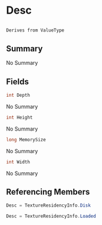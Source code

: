 # Desc

## 
```c#
Derives from ValueType
```

## Summary

No Summary
## Fields

```c#
int Depth
```
No Summary
```c#
int Height
```
No Summary
```c#
long MemorySize
```
No Summary
```c#
int Width
```
No Summary
## Referencing Members

```c#
Desc = TextureResidencyInfo.Disk
```
```c#
Desc = TextureResidencyInfo.Loaded
```
